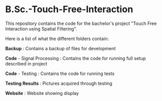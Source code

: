 # B.Sc.-Touch-Free-Interaction
This repository contains the code for the bachelor's project "Touch Free Interaction using Spatial Filtering".

Here is a list of what the different folders contain:

**Backup** : Contains a backup of files for development 

**Code** - Signal Processing : Contains the code for running full setup described in project

**Code** - Testing : Contains the code for running tests

**Testing Results** : Pictures acquired through testing

**Website** : Website showing display
